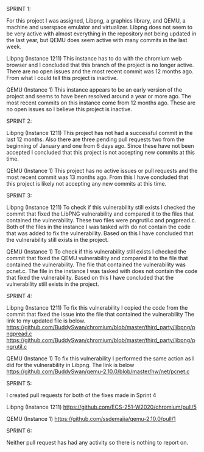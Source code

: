 SPRINT 1:

For this project I was assigned, Libpng, a graphics library, and QEMU, a machine and userspace emulator and virtualizer. Libpng does not seem to be very active with almost everything in the repository not being updated in the last year, but QEMU does seem active with many commits in the last week. 

Libpng (Instance 1211)
This instance has to do with the chromium web browser and I concluded that this branch of the project is no longer active. There are no open issues and the most recent commit was 12 months ago. From what I could tell this project is inactive.

QEMU (Instance 1)
This instance appears to be an early version of the project and seems to have been resolved around a year or more ago. The most recent commits on this instance come from 12 months ago. These are no open issues so I believe this project is inactive.


SPRINT 2:

Libpng (Instance 1211)
This project has not had a successful commit in the last 12 months. Also there are three pending pull requests two from the beginning of January and one from 6 days ago. Since these have not been accepted I concluded that this project is not accepting new commits at this time.


QEMU (Instance 1)
This project has no active issues or pull requests and the most recent commit was 13 months ago. From this I have concluded that this project is likely not accepting any new commits at this time.


SPRINT 3:

Libpng (Instance 1211)
To check if this vulnerability still exists I checked the commit that fixed the LibPNG vulnerability and compared it to the files that contained the vulnerability. These two files were pngrutil.c and pngpread.c. Both of the files in the instance I was tasked with do not contain the code that was added to fix the vulnerability. Based on this I have concluded that the vulnerability still exists in the project. 

QEMU (Instance 1)
To check if this vulnerability still exists I checked the commit that fixed the QEMU vulnerability and compared it to the file that contained the vulnerability. The file that contained the vulnerability was pcnet.c. The file in the instance I was tasked with does not contain the code that fixed the vulnerability. Based on this I have concluded that the vulnerability still exists in the project. 

SPRINT 4:

Libpng (Instance 1211)
To fix this vulnerability I copied the code from the commit that fixed the issue into the file that contained the vulnerability The link to my updated file is below.
https://github.com/BuddySwan/chromium/blob/master/third_party/libpng/pngpread.c
https://github.com/BuddySwan/chromium/blob/master/third_party/libpng/pngrutil.c

QEMU (Instance 1)
To fix this vulnerability I performed the same action as I did for the vulnerability in Libpng. The link is below
https://github.com/BuddySwan/qemu-2.10.0/blob/master/hw/net/pcnet.c

SPRINT 5:

I created pull requests for both of the fixes made in Sprint 4

Libpng (Instance 1211)
https://github.com/ECS-251-W2020/chromium/pull/5

QEMU (Instance 1)
https://github.com/ssdemajia/qemu-2.10.0/pull/1

SPRINT 6:

Neither pull request has had any activity so there is nothing to report on.


